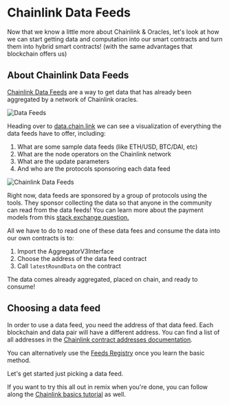 # Chainlink Data Feeds

Now that we know a little more about Chainlink & Oracles, let's look at how we can start getting data and computation into our smart contracts and turn them into hybrid smart contracts! (with the same advantages that blockchain offers us)

## About Chainlink Data Feeds

[Chainlink Data Feeds](https://docs.chain.link/docs/using-chainlink-reference-contracts/) are a way to get data that has already been aggregated by a network of Chainlink oracles. 

![Data Feeds](https://res.cloudinary.com/divzjiip8/image/upload/c_scale,w_500/v1634683013/chainlink/chainlink_feeds.png)

Heading over to [data.chain.link](https://data.chain.link/) we can see a visualization of everything the data feeds have to offer, including:

1. What are some sample data feeds (like ETH/USD, BTC/DAI, etc)
2. What are the node operators on the Chainlink network
3. What are the update parameters
4. And who are the protocols sponsoring each data feed


![Chainlink Data Feeds](https://res.cloudinary.com/divzjiip8/image/upload/c_scale,w_500/v1634683013/chainlink/data_chain_link.png)

Right now, data feeds are sponsored by a group of protocols using the tools. They sponsor collecting the data so that anyone in the community can read from the data feeds! You can learn more about the payment models from this [stack exchange question.](https://ethereum.stackexchange.com/questions/87473/is-chainlinks-price-reference-data-free-to-consume)

All we have to do to read one of these data fees and consume the data into our own contracts is to:

1. Import the AggregatorV3Interface
2. Choose the address of the data feed contract
3. Call `latestRoundData` on the contract

The data comes already aggregated, placed on chain, and ready to consume!

## Choosing a data feed

In order to use a data feed, you need the address of that data feed. Each blockchain and data pair will have a different address. You can find a list of all addresses in the [Chainlink contract addresses documentation](https://docs.chain.link/docs/reference-contracts/).

You can alternatively use the [Feeds Registry](https://docs.chain.link/docs/feed-registry/) once you learn the basic method. 

Let's get started just picking a data feed. 

If you want to try this all out in remix when you're done, you can follow along the [Chainlink basics tutorial](https://docs.chain.link/docs/beginners-tutorial/) as well. 